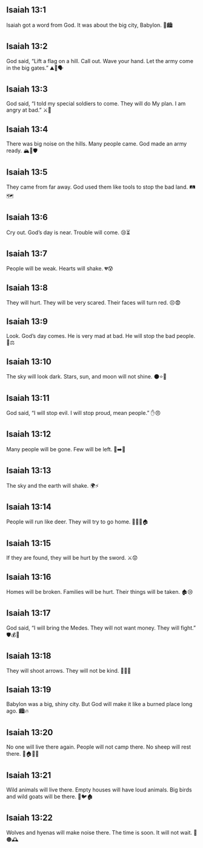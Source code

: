 ## Isaiah 13:1
Isaiah got a word from God. It was about the big city, Babylon. 📜🏙️
## Isaiah 13:2
God said, “Lift a flag on a hill. Call out. Wave your hand. Let the army come in the big gates.” ⛰️🚩🗣️
## Isaiah 13:3
God said, “I told my special soldiers to come. They will do My plan. I am angry at bad.” ⚔️🧭
## Isaiah 13:4
There was big noise on the hills. Many people came. God made an army ready. 🏔️👥🛡️
## Isaiah 13:5
They came from far away. God used them like tools to stop the bad land. 🛤️🗺️
## Isaiah 13:6
Cry out. God’s day is near. Trouble will come. 😢⏳
## Isaiah 13:7
People will be weak. Hearts will shake. 💔😰
## Isaiah 13:8
They will hurt. They will be very scared. Their faces will turn red. 😣😨
## Isaiah 13:9
Look. God’s day comes. He is very mad at bad. He will stop the bad people. 👀⚖️
## Isaiah 13:10
The sky will look dark. Stars, sun, and moon will not shine. 🌑⭐️🌙
## Isaiah 13:11
God said, “I will stop evil. I will stop proud, mean people.” ✋😠
## Isaiah 13:12
Many people will be gone. Few will be left. 👥➡️👤
## Isaiah 13:13
The sky and the earth will shake. 🌍⚡
## Isaiah 13:14
People will run like deer. They will try to go home. 🦌🏃‍♂️🏠
## Isaiah 13:15
If they are found, they will be hurt by the sword. ⚔️😟
## Isaiah 13:16
Homes will be broken. Families will be hurt. Their things will be taken. 🏚️😢
## Isaiah 13:17
God said, “I will bring the Medes. They will not want money. They will fight.” 🛡️💰🚫
## Isaiah 13:18
They will shoot arrows. They will not be kind. 🏹❌💗
## Isaiah 13:19
Babylon was a big, shiny city. But God will make it like a burned place long ago. 🏙️🔥
## Isaiah 13:20
No one will live there again. People will not camp there. No sheep will rest there. 🚫🏠⛺🐑
## Isaiah 13:21
Wild animals will live there. Empty houses will have loud animals. Big birds and wild goats will be there. 🐐🐦🏚️
## Isaiah 13:22
Wolves and hyenas will make noise there. The time is soon. It will not wait. 🐺🟤🕰️
